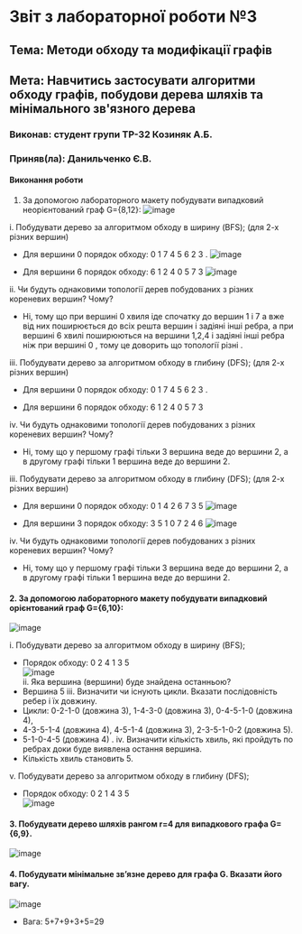 # Звіт з лабораторної роботи №3 

## Тема: Методи обходу та модифікації графів 

## Мета: Навчитись застосувати алгоритми обходу графів, побудови дерева шляхів та мінімального зв'язного дерева 

### Виконав: студент групи ТР-32 Козиняк А.Б.
### Приняв(ла): Данильченко Є.В.

#### Виконання роботи 

1. За допомогою лабораторного макету побудувати випадковий неорієнтований граф G={8,12}:
![image](https://user-images.githubusercontent.com/48200799/118784541-c84d9700-b898-11eb-8d6a-3a4aee1b72ec.png)</br>

i. Побудувати дерево за алгоритмом обходу в ширину (BFS); (для 2-х різних вершин)

* Для вершини 0 порядок обходу:  0 1 7 4 5 6 2 3 .
![image](https://user-images.githubusercontent.com/48200799/118784738-ef0bcd80-b898-11eb-8ed1-31a52ea9a0c4.png)

* Для вершини 6 порядок обходу: 6 1 2 4 0 5 7 3
![image](https://user-images.githubusercontent.com/48200799/118785337-70fbf680-b899-11eb-8166-23f69556fdc9.png)</br>

ii. Чи будуть однаковими топології дерев побудованих з різних кореневих вершин? Чому?
* Ні, тому що при вершині 0 хвиля іде спочатку до вершин 1 і 7 а вже від них поширюється до всіх решта вершин і задіяні інші ребра, а при вершині 6 хвилі поширюються на вершини 1,2,4  і задіяні інші ребра ніж при вершині 0 , тому це доворить що топології різні . 

iii. Побудувати дерево за алгоритмом обходу в глибину (DFS); (для 2-х різних вершин)
* Для вершини 0 порядок обходу:  0 1 7 4 5 6 2 3 .


* Для вершини 6 порядок обходу: 6 1 2 4 0 5 7 3

iv. Чи будуть однаковими топології дерев побудованих з різних кореневих вершин? Чому?
* Ні, тому що у першому графі тільки 3 вершина веде до вершини 2, а в другому графі тільки 1 вершина веде до вершини 2.

iii. Побудувати дерево за алгоритмом обходу в глибину (DFS); (для 2-х різних вершин)
* Для вершини 0 порядок обходу: 0 1 4 2 6 7 3 5
![image](https://user-images.githubusercontent.com/48200799/118791225-2e3d1d00-b89f-11eb-8d5d-a90a7157d5e0.png)

* Для вершини 3 порядок обходу: 3 5 1 0 7 2 4 6
![image](https://user-images.githubusercontent.com/48200799/118791376-53ca2680-b89f-11eb-9701-af8b43698c53.png)

iv. Чи будуть однаковими топології дерев побудованих з різних кореневих вершин? Чому?
* Ні, тому що у першому графі тільки 3 вершина веде до вершини 2, а в другому графі тільки 1 вершина веде до вершини 2.



#### 2. За допомогою лабораторного макету побудувати випадковий орієнтований граф G={6,10}:
![image](https://user-images.githubusercontent.com/48200799/118794780-97725f80-b8a2-11eb-94ee-712a64e9b852.png)

i. Побудувати дерево за алгоритмом обходу в ширину (BFS);
* Порядок обходу: 0 2 4 1 3 5</br>
![image](https://user-images.githubusercontent.com/48200799/118794647-790c6400-b8a2-11eb-93b4-1456c3215516.png)</br>
ii. Яка вершина (вершини) буде знайдена останньою?
* Вершина 5
iii. Визначити чи існують цикли. Вказати послідовність ребер і їх довжину.
* Цикли: 0-2-1-0 (довжина 3), 1-4-3-0 (довжина 3), 0-4-5-1-0 (довжина 4),
* 4-3-5-1-4 (довжина 4), 4-5-1-4 (довжина 3), 2-3-5-1-0-2 (довжина 5).
* 5-1-0-4-5 (довжина 4) . 
iv. Визначити кількість хвиль, які пройдуть по ребрах доки буде виявлена остання вершина.
* Кількість хвиль становить 5.

v. Побудувати дерево за алгоритмом обходу в глибину (DFS);
* Порядок обходу: 0 2 1 4 3 5</br>
![image](https://user-images.githubusercontent.com/48200799/118794850-aa852f80-b8a2-11eb-82a9-55d6e32f77ed.png)
#### 3. Побудувати дерево шляхів рангом r=4 для випадкового графа G={6,9}.
![image](https://user-images.githubusercontent.com/48200799/118796278-216ef800-b8a4-11eb-81f8-a371097802e9.png)

#### 4. Побудувати мінімальне зв’язне дерево для графа G. Вказати його вагу.
![image](https://user-images.githubusercontent.com/48200799/118792511-642ed100-b8a0-11eb-8ba1-09d7c4d6d2ef.png)

* Вага: 5+7+9+3+5=29
